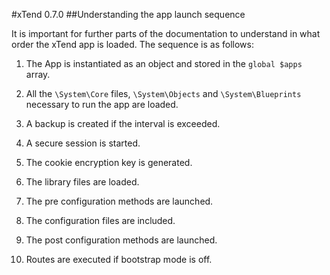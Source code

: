 #xTend 0.7.0
##Understanding the app launch sequence

It is important for further parts of the documentation to understand in what order the xTend app is loaded. The sequence is as follows:  

1. The App is instantiated as an object and stored in the `global $apps` array.  

2. All the `\System\Core` files, `\System\Objects` and `\System\Blueprints` necessary to run the app are loaded.  

3. A backup is created if the interval is exceeded.  

4. A secure session is started.  

5. The cookie encryption key is generated.  

6. The library files are loaded.  

7. The pre configuration methods are launched.  

8. The configuration files are included.  

9. The post configuration methods are launched.  

10. Routes are executed if bootstrap mode is off.  
